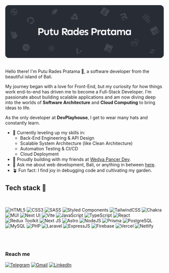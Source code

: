 <div align="center">
  <img src="https://github.com/radespratama/radespratama/blob/main/static/BannerKu.png" />
</div>
<br />

Hello there! I'm Putu Rades Pratama 👋, a software developer from the beautiful island of Bali.

My journey began with a love for Front-End, but my curiosity for how things work end-to-end has driven me to become a Full-Stack Developer. I'm passionate about building scalable applications and am now diving deep into the worlds of **Software Architecture** and **Cloud Computing** to bring ideas to life.

As the only developer at **DevPlayhouse**, I get to wear many hats and constantly learn.

- 🚀 Currently leveling up my skills in:
  - Back-End Engineering & API Design
  - Scalable System Architecture (like Clean Architecture)
  - Automation Testing & CI/CD
  - Cloud Deployment
- 🤝 Proudly building with my friends at [Wedya Pancer Dev](https://github.com/WedyaPancerDev).
- 💬 Ask me about web development, Bali, or anything in between [here](https://github.com/radespratama/radespratama/discussions/1).
- 🪴 Fun fact: I find joy in debugging code and cultivating my garden.

## Tech stack 🚀

<br>
<div align="left">

![HTML5](https://img.shields.io/badge/html5-%23E34F26.svg?style=for-the-badge&logo=html5&logoColor=white)
![CSS3](https://img.shields.io/badge/css3-%231572B6.svg?style=for-the-badge&logo=css3&logoColor=white)
![SASS](https://img.shields.io/badge/SCSS-hotpink.svg?style=for-the-badge&logo=SASS&logoColor=white)
![Styled Components](https://img.shields.io/badge/styled--components-DB7093?style=for-the-badge&logo=styled-components&logoColor=white)
![TailwindCSS](https://img.shields.io/badge/tailwindcss-%2338B2AC.svg?style=for-the-badge&logo=tailwind-css&logoColor=white)
![Chakra](https://img.shields.io/badge/chakra-%234ED1C5.svg?style=for-the-badge&logo=chakraui&logoColor=white)
![MUI](https://img.shields.io/badge/mui-%230EA5E9.svg?style=for-the-badge&logo=mui&logoColor=white)
![Next UI](https://img.shields.io/badge/next_ui-%230AA5F9.svg?style=for-the-badge&logo=next_ui&logoColor=white)
![Vite](https://img.shields.io/badge/vite-%231E1E20.svg?style=for-the-badge&logo=vite&logoColor=white)
![JavaScript](https://img.shields.io/badge/javascript-%23323330.svg?style=for-the-badge&logo=javascript&logoColor=%23F7DF1E)
![TypeScript](https://img.shields.io/badge/typescript-%23007ACC.svg?style=for-the-badge&logo=typescript&logoColor=white)
![React](https://img.shields.io/badge/react-%2320232a.svg?style=for-the-badge&logo=react&logoColor=%2361DAFB)
![Redux Toolkit](https://img.shields.io/badge/redux_toolkit-%2320232a.svg?style=for-the-badge&logo=redux&logoColor=%2361DAFB)
![Next JS](https://img.shields.io/badge/Next-black?style=for-the-badge&logo=next.js&logoColor=white)
![Astro](https://img.shields.io/badge/Astro-FF5D01?style=for-the-badge&logo=astro&logoColor=white)
![NodeJS](https://img.shields.io/badge/node.js-6DA55F?style=for-the-badge&logo=node.js&logoColor=white)
![Prisma](https://img.shields.io/badge/prisma-000?style=for-the-badge&logo=prisma&logoColor=white)
![PostgreSQL](https://img.shields.io/badge/postgresql-16679A?style=for-the-badge&logo=postgresql&logoColor=white)
![MySQL](https://img.shields.io/badge/mysql-1D4ED8?style=for-the-badge&logo=mysql&logoColor=white)
![PHP](https://img.shields.io/badge/php-1D4ED8?style=for-the-badge&logo=php&logoColor=white)
![Laravel](https://img.shields.io/badge/laravel-%23E34F26?style=for-the-badge&logo=laravel&logoColor=white)
![ExpressJS](https://img.shields.io/badge/express-2DA995?style=for-the-badge&logo=express&logoColor=white)
![Firebase](https://img.shields.io/badge/firebase-%23039BE5.svg?style=for-the-badge&logo=firebase)
![Vercel](https://img.shields.io/badge/vercel-%23000000.svg?style=for-the-badge&logo=vercel&logoColor=white)
![Netlify](https://img.shields.io/badge/netlify-%23000000.svg?style=for-the-badge&logo=netlify&logoColor=#00C7B7)

</div>

<br>

<img align="center" src="https://github-readme-stats.vercel.app/api/top-langs/?username=radespratama&theme=graywhite&hide_border=false&include_all_commits=false&count_private=false&layout=compact" alt="" />


### Reach me

[![Telegram](https://img.shields.io/badge/radespratama%20-%2326A5E4.svg?&style=for-the-badge&logo=telegram&logoColor=white)](https://t.me/radespratama)
[![Gmail](https://img.shields.io/badge/email%20me-%23EA4335.svg?&style=for-the-badge&logo=gmail&logoColor=white)](mailto:radespratamaa@gmail.com)
[![LinkedIn](https://img.shields.io/badge/linkedin-%234A3335.svg?&style=for-the-badge&logo=linkedin&logoColor=white)](https://linkedin.com/in/radespratama)
